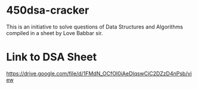 # 450dsa-cracker

This is an initiative to solve questions of Data Structures and Algorithms
compiled in a sheet by Love Babbar sir.

# Link to DSA Sheet
https://drive.google.com/file/d/1FMdN_OCfOI0iAeDlqswCiC2DZzD4nPsb/view
